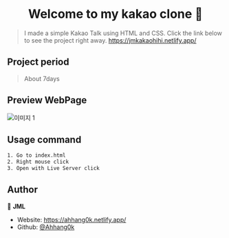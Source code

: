 <h1 align="center">Welcome to my kakao clone 💬</h1>
<p>
</p>

> I made a simple Kakao Talk using HTML and CSS.
> Click the link below to see the project right away.
> https://jmkakaohihi.netlify.app/


## Project period

> About 7days


## Preview WebPage
![이미지 1](https://user-images.githubusercontent.com/62680930/106674909-70479900-65f7-11eb-8c8a-1aada9b9bcc2.png)

## Usage command

```sh
1. Go to index.html
2. Right mouse click
3. Open with Live Server click
```

## Author

👤 **JML**

- Website: https://ahhang0k.netlify.app/
- Github: [@Ahhang0k](https://github.com/Ahhang0k)
